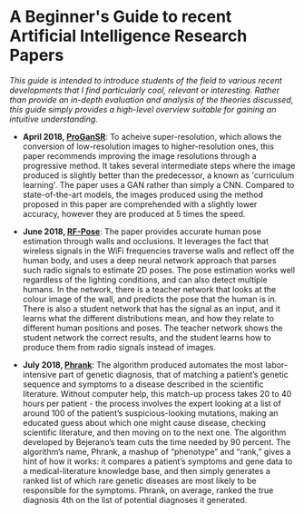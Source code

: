 # A Beginner's Guide to recent Artificial Intelligence Research Papers
*This guide is intended to introduce students of the field to various recent developments that I find particularly cool, relevant or interesting. Rather than provide an in-depth evaluation and analysis of the theories discussed, this guide simply provides a high-level overview suitable for gaining an intuitive understanding.*


* **April 2018, [ProGanSR](https://arxiv.org/pdf/1804.02900.pdf)**: To acheive super-resolution, which allows the conversion of low-resolution images to higher-resolution ones, this paper recommends improving the image resolutions through a progressive method. It takes several intermediate steps where the image produced is slightly better than the predecessor, a known as 'curriculum learning'. The paper  uses a GAN rather than simply a CNN. Compared to state-of-the-art models, the images produced using the method proposed in this paper are comprehended with a slightly lower accuracy, however they are produced at 5 times the speed.


* **June 2018, [RF-Pose](http://rfpose.csail.mit.edu/)**: The paper provides accurate human pose estimation through walls and occlusions. It leverages the fact that wireless signals in the WiFi frequencies traverse walls and reflect off the human body, and uses a deep neural network approach that parses such radio signals to estimate 2D poses. The pose estimation works well regardless of the lighting conditions, and can also detect multiple humans. In the network, there is a teacher network that looks at the colour image of the wall, and predicts the pose that the human is in. There is also a student network that has the signal as an input, and it learns what the different distributions mean, and how they relate to different human positions and poses. The teacher network shows the student network the correct results, and the student learns how to produce them from radio signals instead of images.


* **July 2018, [Phrank](https://www.nature.com/articles/s41436-018-0072-y)**: The algorithm produced automates the most labor-intensive part of genetic diagnosis, that of matching a patient’s genetic sequence and symptoms to a disease described in the scientific literature. Without computer help, this match-up process takes 20 to 40 hours per patient - the process involves the expert looking at a list of around 100 of the patient’s suspicious-looking mutations, making an educated guess about which one might cause disease, checking  scientific literature, and then moving on to the next one. The algorithm developed by Bejerano’s team cuts the time needed by 90 percent. The algorithm’s name, Phrank, a mashup of “phenotype” and “rank,” gives a hint of how it works: it compares a patient’s symptoms and gene data to a medical-literature knowledge base, and then simply generates a ranked list of which rare genetic diseases are most likely to be responsible for the symptoms. Phrank, on average, ranked the true diagnosis 4th on the list of potential diagnoses it generated. 
